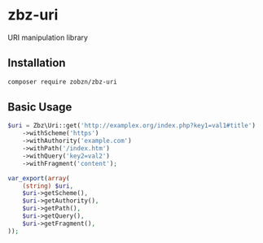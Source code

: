 # zbz-uri

URI manipulation library

## Installation

``` bash
composer require zobzn/zbz-uri
```

## Basic Usage

``` php
$uri = Zbz\Uri::get('http://examplex.org/index.php?key1=val1#title')
    ->withScheme('https')
    ->withAuthority('example.com')
    ->withPath('/index.htm')
    ->withQuery('key2=val2')
    ->withFragment('content');

var_export(array(
    (string) $uri,
    $uri->getScheme(),
    $uri->getAuthority(),
    $uri->getPath(),
    $uri->getQuery(),
    $uri->getFragment(),
));
```
